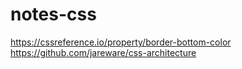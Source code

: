 # notes-css

https://cssreference.io/property/border-bottom-color
https://github.com/jareware/css-architecture
